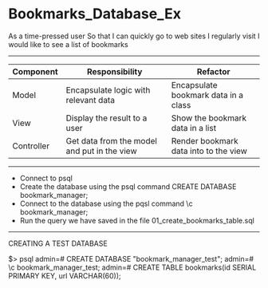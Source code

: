 # Bookmarks_Database_Ex

As a time-pressed user
So that I can quickly go to web sites I regularly visit
I would like to see a list of bookmarks

****************************************

| Component   | Responsibility                                | Refactor                                |
|------------ |---------------------------------------------  |---------------------------------------- |
| Model       | Encapsulate logic with relevant data          | Encapsulate bookmark data in a class    |
| View        | Display the result to a user                  | Show the bookmark data in a list        |
| Controller  | Get data from the model and put in the view   | Render bookmark data into to the view   |
****************************************

- Connect to psql
- Create the database using the psql command CREATE DATABASE bookmark_manager;
- Connect to the database using the pqsl command \c bookmark_manager;
- Run the query we have saved in the file 01_create_bookmarks_table.sql
*****************************************
CREATING A TEST DATABASE

$> psql
admin=# CREATE DATABASE "bookmark_manager_test";
admin=# \c bookmark_manager_test;
admin=# CREATE TABLE bookmarks(id SERIAL PRIMARY KEY, url VARCHAR(60));
